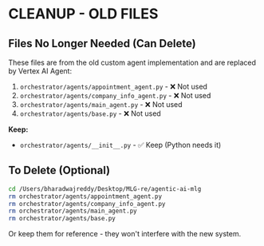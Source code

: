 # CLEANUP - OLD FILES

## Files No Longer Needed (Can Delete)

These files are from the old custom agent implementation and are replaced by Vertex AI Agent:

1. `orchestrator/agents/appointment_agent.py` - ❌ Not used
2. `orchestrator/agents/company_info_agent.py` - ❌ Not used  
3. `orchestrator/agents/main_agent.py` - ❌ Not used
4. `orchestrator/agents/base.py` - ❌ Not used

**Keep:**
- `orchestrator/agents/__init__.py` - ✅ Keep (Python needs it)

## To Delete (Optional)

```bash
cd /Users/bharadwajreddy/Desktop/MLG-re/agentic-ai-mlg
rm orchestrator/agents/appointment_agent.py
rm orchestrator/agents/company_info_agent.py
rm orchestrator/agents/main_agent.py
rm orchestrator/agents/base.py
```

Or keep them for reference - they won't interfere with the new system.

